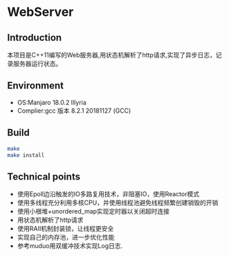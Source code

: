 # WebServer

## Introduction

本项目是C++11编写的Web服务器,用状态机解析了http请求,实现了异步日志，记录服务器运行状态。

## Environment

- OS:Manjaro 18.0.2 Illyria
- Complier:gcc 版本 8.2.1 20181127 (GCC)

## Build

```bash
make
make install
```

## Technical points

- 使用Epoll边沿触发的IO多路复用技术，非阻塞IO，使用Reactor模式
- 使用多线程充分利用多核CPU，并使用线程池避免线程频繁创建销毁的开销
- 使用小根堆+unordered_map实现定时器以关闭超时连接
- 用状态机解析了http请求
- 使用RAII机制封装锁，让线程更安全
- 实现自己的内存池，进一步优化性能
- 参考muduo用双缓冲技术实现Log日志.